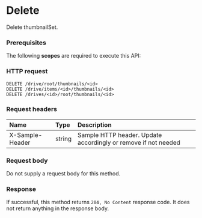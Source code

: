 # Delete

Delete thumbnailSet.
### Prerequisites
The following **scopes** are required to execute this API: 
### HTTP request
<!-- { "blockType": "ignored" } -->
```http
DELETE /drive/root/thumbnails/<id>
DELETE /drive/items/<id>/thumbnails/<id>
DELETE /drives/<id>/root/thumbnails/<id>

```
### Request headers
| Name       | Type | Description|
|:---------------|:--------|:----------|
| X-Sample-Header  | string  | Sample HTTP header. Update accordingly or remove if not needed|

### Request body
Do not supply a request body for this method.


### Response
If successful, this method returns `204, No Content` response code. It does not return anything in the response body.


<!-- uuid: 8060035e-062d-44ca-b14d-94eae4b43c22
2015-10-25 14:02:53 UTC -->
<!-- {
  "type": "#page.annotation",
  "description": "Delete",
  "keywords": "",
  "section": "documentation",
  "tocPath": ""
}-->